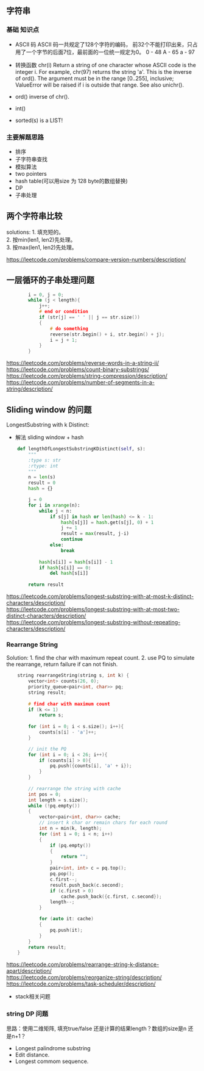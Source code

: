 
##
## 字符串
### 基础 知识点 ###
 * ASCII 码
ASCII 码一共规定了128个字符的编码， 前32个不能打印出来，只占用了一个字节的后面7位，最前面的一位统一规定为0。
0 - 48
A - 65
a - 97
 * 转换函数
chr(i)
Return a string of one character whose ASCII code is the integer i. For example, chr(97) returns the string 'a'. This is the inverse of ord(). The argument must be in the range [0..255], inclusive; ValueError will be raised if i is outside that range. See also unichr().

* ord() inverse of chr().
* int()
* sorted(s) is a LIST!

### 主要解题思路 ###
* 排序
* 子字符串查找
* 模拟算法
* two pointers
* hash table(可以用size 为 128 byte的数组替换)
* DP
* 子串处理
## 两个字符串比较
   solutions: 
     1. 填充短的。  
     2. 按min(len1, len2)先处理。  
     3. 按max(len1, len2)先处理。  
  
  https://leetcode.com/problems/compare-version-numbers/description/
   
## 一层循环的子串处理问题
```cpp
        i = 0, j = 0;
        while (j < length){
            j++;
            # end or condition
            if (str[j] == ' ' || j == str.size())
            {
                # do something
                reverse(str.begin() + i, str.begin() + j);
                i = j + 1;
            }
        }
```
https://leetcode.com/problems/reverse-words-in-a-string-ii/  
https://leetcode.com/problems/count-binary-substrings/  
https://leetcode.com/problems/string-compression/description/  
https://leetcode.com/problems/number-of-segments-in-a-string/description/

## Sliding window 的问题
  LongestSubstring with k Distinct:
* 解法 sliding window + hash

```python
    def lengthOfLongestSubstringKDistinct(self, s):
        """
        :type s: str
        :rtype: int
        """
        n = len(s)
        result = 0
        hash = {}

        j = 0
        for i in xrange(n):
            while j < n:
                if s[j] in hash or len(hash) <= k - 1:
                    hash[s[j]] = hash.get(s[j], 0) + 1
                    j += 1
                    result = max(result, j-i)
                    continue
                else:
                    break
            
            hash[s[i]] = hash[s[i]] - 1
            if hash[s[i]] == 0:
                del hash[s[i]]
                
        return result
```
https://leetcode.com/problems/longest-substring-with-at-most-k-distinct-characters/description/  
https://leetcode.com/problems/longest-substring-with-at-most-two-distinct-characters/description/  
https://leetcode.com/problems/longest-substring-without-repeating-characters/description/  

### Rearrange String
   Solution:
      1. find the char with maximum repeat count.
      2. use PQ to simulate the rearrange, return failure if can not finish.

```cpp
    string rearrangeString(string s, int k) {
        vector<int> counts(26, 0);
        priority_queue<pair<int, char>> pq;
        string result;
        
        # find char with maximum count
        if (k <= 1)
            return s;
        
        for (int i = 0; i < s.size(); i++){
            counts[s[i] - 'a']++;
        }

        // init the PQ
        for (int i = 0; i < 26; i++){
            if (counts[i] > 0){
                pq.push({counts[i], 'a' + i});
            }
        }
        
        // rearrange the string with cache
        int pos = 0;
        int length = s.size();
        while (!pq.empty())
        {
            vector<pair<int, char>> cache;
            // insert k char or remain chars for each round
            int n = min(k, length);
            for (int i = 0; i < n; i++)
            {
                if (pq.empty())
                {
                    return "";
                }
                pair<int, int> c = pq.top();
                pq.pop();
                c.first--;
                result.push_back(c.second);
                if (c.first > 0)
                    cache.push_back({c.first, c.second});
                length--;
            }

            for (auto it: cache)
            {
                pq.push(it);
            }
        }
        return result;
    }
```
https://leetcode.com/problems/rearrange-string-k-distance-apart/description/  
https://leetcode.com/problems/reorganize-string/description/  
https://leetcode.com/problems/task-scheduler/description/  

* stack相关问题

### string DP 问题 ###
思路：使用二维矩阵, 填充true/false 还是计算的结果length？数组的size是n 还是n+1？
* Longest palindrome substring
* Edit distance.
* Longest commom sequence.

